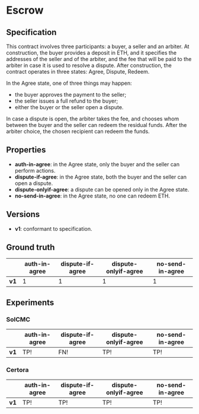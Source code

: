 # Escrow
## Specification
This contract involves three participants: a buyer, a seller and an arbiter. At construction, the buyer provides a deposit in ETH, and it specifies the addresses of the seller and of the arbiter, and the fee that will be paid to the arbiter in case it is used to resolve a dispute. After construction, the contract operates in three states: Agree, Dispute, Redeem. 

In the Agree state, one of three things may happen: 
- the buyer approves the payment to the seller; 
- the seller issues a full refund to the buyer;
- either the buyer or the seller open a dispute.

In case a dispute is open, the arbiter takes the fee, and chooses whom between the buyer and the seller can redeem the residual funds. After the arbiter choice, the chosen recipient can redeem the funds.

## Properties
- **auth-in-agree**: in the Agree state, only the buyer and the seller can perform actions.
- **dispute-if-agree**: in the Agree state, both the buyer and the seller can open a dispute.
- **dispute-onlyif-agree**: a dispute can be opened only in the Agree state.
- **no-send-in-agree**: in the Agree state, no one can redeem ETH.

## Versions
- **v1**: conformant to specification.

## Ground truth
|        | auth-in-agree        | dispute-if-agree     | dispute-onlyif-agree | no-send-in-agree     |
|--------|----------------------|----------------------|----------------------|----------------------|
| **v1** | 1                    | 1                    | 1                    | 1                    |
 
## Experiments

### SolCMC
|        | auth-in-agree        | dispute-if-agree     | dispute-onlyif-agree | no-send-in-agree     |
|--------|----------------------|----------------------|----------------------|----------------------|
| **v1** | TP!                  | FN!                  | TP!                  | TP!                  |

### Certora
|        | auth-in-agree        | dispute-if-agree     | dispute-onlyif-agree | no-send-in-agree     |
|--------|----------------------|----------------------|----------------------|----------------------|
| **v1** | TP!                  | TP!                  | TP!                  | TP!                  |
 
